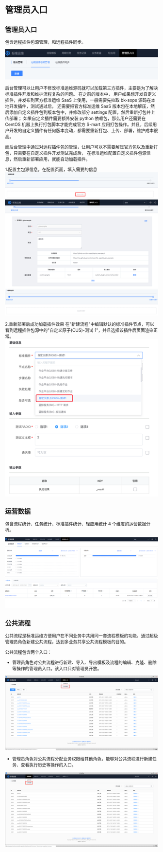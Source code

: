 # 管理员入口 

## 管理员入口

包含远程插件包源管理，和远程插件同步。

![](../assets/后台管理.png)

后台管理可以让用户不修改标准运维源码就可以加载第三方插件，主要是为了解决标准插件开发和维护流程复杂的问题。 在之前的版本中， 用户如果想开发自定义插件，并发布到官方标准运维 SaaS 上使用，一般需要先拉取 bk-sops 源码在本地开发插件，测试通过后， 还需要把官方标准运维 SaaS 版本包在本地解压，然后添加自定义插件包到版本包中，并修改部分 settings 配置，然后重新打包并上传部署； 如果自定义插件需要额外安装 python 依赖包，那么用户还需要在 CentOS 机器上执行打包脚本才能完成官方 S-mart 应用打包操作。并且，后续用户开发的自定义插件有任何版本变动，都需要重新打包、上传、部署，维护成本很高。

而后台管理中通过对远程插件包的管理，让用户可以不需要解压官方包以及重新打包，只需要在自定义插件开发测试完成后， 在标准运维配置自定义插件包源信息，然后重新部署应用，就能自动加载插件。

1.配置主包源信息。在配置页面，填入需要的信息
![](../assets/远程1.png)
![](../assets/远程2.png)
![](../assets/远程4.png)


2.重新部署后成功加载插件效果 在"新建流程"中编辑默认的标准插件节点，可以看到远程插件包源中的"自定义原子(CUS)-测试 1"，并且选择该插件后页面渲染正常。
![](../assets/远程5.png)


## 运营数据 

包含流程统计、任务统计、标准插件统计、轻应用统计 4 个维度的运营数据分析。

![](../assets/运营数据.png)

## 公共流程 

公共流程是标准运维方便用户在不同业务中共用同一套流程模板的功能。通过超级管理员角色新建公共流程，达到多业务共享公共流程模板的目的。

公共流程包含两个入口：

- 管理员角色对公共流程进行新建、导入、导出模板及流程的编辑、克隆、删除等操作的管理员入口。该入口只对管理员开放。

![](../assets/49.png)

- 管理员角色对公共流程分配业务权限给其他角色，能够对公共流程进行新建任务、查看执行历史等操作的入口。

![](../assets/50.png)
